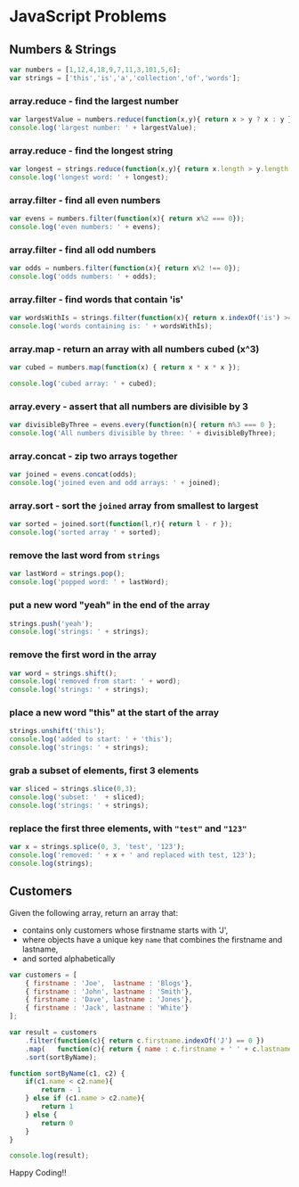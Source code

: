 # JavaScript Problems

## Numbers & Strings

```js
var numbers = [1,12,4,18,9,7,11,3,101,5,6];
var strings = ['this','is','a','collection','of','words'];
```

### array.reduce - find the largest number

```js
var largestValue = numbers.reduce(function(x,y){ return x > y ? x : y });
console.log('largest number: ' + largestValue);
```

### array.reduce - find the longest string

```js
var longest = strings.reduce(function(x,y){ return x.length > y.length ? x : y});
console.log('longest word: ' + longest);
```

### array.filter - find all even numbers

```js
var evens = numbers.filter(function(x){ return x%2 === 0});
console.log('even numbers: ' + evens);
```

### array.filter - find all odd numbers

```js
var odds = numbers.filter(function(x){ return x%2 !== 0});
console.log('odds numbers: ' + odds);
```

### array.filter - find words that contain 'is'

```js
var wordsWithIs = strings.filter(function(x){ return x.indexOf('is') >= 0});
console.log('words containing is: ' + wordsWithIs);
```

### array.map - return an array with all numbers cubed (x^3)

```js
var cubed = numbers.map(function(x) { return x * x * x });

console.log('cubed array: ' + cubed);
```

### array.every - assert that all numbers are divisible by 3

```js
var divisibleByThree = evens.every(function(n){ return n%3 === 0 };
console.log('All numbers divisible by three: ' + divisibleByThree);
```

### array.concat - zip two arrays together

```js
var joined = evens.concat(odds);
console.log('joined even and odd arrays: ' + joined);
```

### array.sort - sort the `joined` array from smallest to largest

```js
var sorted = joined.sort(function(l,r){ return l - r });
console.log('sorted array ' + sorted);
```

### remove the last word from `strings`

```js
var lastWord = strings.pop();
console.log('popped word: ' + lastWord);
```

### put a new word "yeah" in the end of the array

```js
strings.push('yeah');
console.log('strings: ' + strings);
```

### remove the first word in the array

```js
var word = strings.shift();
console.log('removed from start: ' + word);
console.log('strings: ' + strings);
```

### place a new word "this" at the start of the array

```js
strings.unshift('this');
console.log('added to start: ' + 'this');
console.log('strings: ' + strings);
```

### grab a subset of elements, first 3 elements

```js
var sliced = strings.slice(0,3);
console.log('subset: '  + sliced);
console.log('strings: ' + strings);
```

### replace the first three elements, with `"test"` and `"123"`

```js
var x = strings.splice(0, 3, 'test', '123');
console.log('removed: ' + x + ' and replaced with test, 123');
console.log(strings);
```

## Customers

Given the following array, return an array that:
- contains only customers whose firstname starts with 'J',
- where objects have a unique key `name` that combines the firstname and lastname,
- and sorted alphabetically

```js
var customers = [
    { firstname : 'Joe',  lastname : 'Blogs'},
    { firstname : 'John', lastname : 'Smith'},
    { firstname : 'Dave', lastname : 'Jones'},
    { firstname : 'Jack', lastname : 'White'}
];

var result = customers
    .filter(function(c){ return c.firstname.indexOf('J') == 0 })
    .map(   function(c){ return { name : c.firstname + ' ' + c.lastname }})
    .sort(sortByName);

function sortByName(c1, c2) {
    if(c1.name < c2.name){
        return - 1
    } else if (c1.name > c2.name){
        return 1
    } else {
        return 0
    }
}

console.log(result);
```

Happy Coding!!